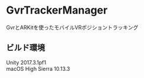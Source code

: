 # GvrTrackerManager
GvrとARKitを使ったモバイルVRポジショントラッキング

## ビルド環境<br>
Unity 2017.3.1pf1<br>
macOS High Sierra 10.13.3
